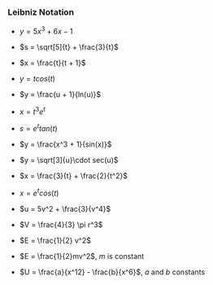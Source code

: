 ### Leibniz Notation

- $y = 5x^3 + 6x - 1$

- $s = \sqrt[5]{t} + \frac{3}{t}$

- $x =  \frac{t}{t + 1}$

- $y = tcos(t)$

- $y = \frac{u + 1}{ln(u)}$

- $x = t^3 e^t$

- $s = e^t tan(t)$

- $y = \frac{x^3 + 1}{sin(x)}$

- $y = \sqrt[3]{u}\cdot sec(u)$

- $x = \frac{3}{t} + \frac{2}{t^2}$

- $x = e^t cos(t)$

- $u = 5v^2  + \frac{3}{v^4}$

- $V = \frac{4}{3} \pi r^3$

- $E = \frac{1}{2} v^2$

- $E = \frac{1}{2}mv^2$, $m$ is constant

- $U = \frac{a}{x^12} - \frac{b}{x^6}$, $a$ and $b$ constants